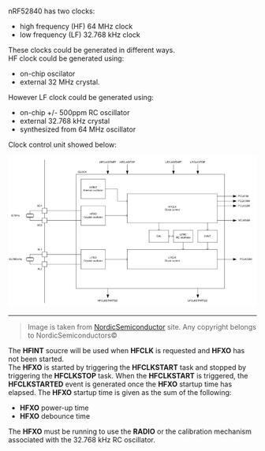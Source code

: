 ###
nRF52840 has two clocks:
* high frequency (HF) 64 MHz clock
* low frequency (LF) 32.768 kHz clock

These clocks could be generated in different ways. \
HF clock could be generated using:
* on-chip oscilator
* external 32 MHz crystal.

However LF clock could be generated using:
* on-chip +/- 500ppm RC oscillator
* external 32.768 kHz crystal
* synthesized from 64 MHz oscillator

Clock control unit showed below:


![clock\_control](images/clock_control.png)

---

> Image is taken from [NordicSemiconductor](https://infocenter.nordicsemi.com) site.
> Any copyright belongs to NordicSemiconductors©

The **HFINT** soucre will be used when **HFCLK** is requested and **HFXO** has
not been started. \
The **HFXO** is started by triggering the **HFCLKSTART** task and stopped by
triggering the **HFCLKSTOP** task. When the **HFCLKSTART** is triggered, the
**HFCLKSTARTED** event is generated once the **HFXO** startup time has elapsed.
The **HFXO** startup time is given as the sum of the following:
* **HFXO** power-up time
* **HFXO** debounce time

The **HFXO** must be running to use the **RADIO** or the calibration mechanism
associated with the 32.768 kHz RC oscillator.
